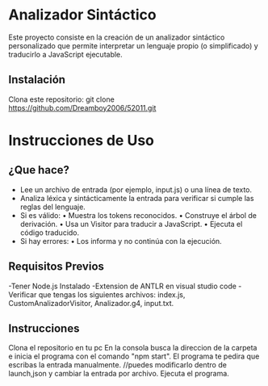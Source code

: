# Analizador Sintáctico

Este proyecto consiste en la creación de un analizador sintáctico personalizado que permite interpretar un lenguaje propio (o simplificado) y traducirlo a JavaScript ejecutable.


## Instalación

Clona este repositorio: git clone https://github.com/Dreamboy2006/52011.git


# Instrucciones de Uso


## ¿Que hace?

- Lee un archivo de entrada (por ejemplo, input.js) o una línea de texto.
- Analiza léxica y sintácticamente la entrada para verificar si cumple las reglas del lenguaje.
- Si es válido:
    •	Muestra los tokens reconocidos.
    •	Construye el árbol de derivación.
    •	Usa un Visitor para traducir a JavaScript.
    •	Ejecuta el código traducido.
- Si hay errores:
    •	Los informa y no continúa con la ejecución.

## Requisitos Previos

-Tener Node.js Instalado
-Extension de ANTLR en visual studio code
-Verificar que tengas los siguientes archivos: index.js, CustomAnalizadorVisitor, Analizador.g4, input.txt.

## Instrucciones

Clona el repositorio en tu pc
En la consola busca la direccion de la carpeta e inicia el programa con el comando "npm start".
El programa te pedira que escribas la entrada manualmente. //puedes modificarlo dentro de launch,json y cambiar la entrada por archivo.
Ejecuta el programa.


